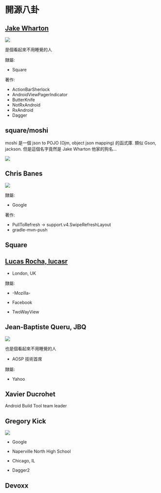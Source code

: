 # 開源八卦

## [Jake Wharton](https://github.com/JakeWharton)

![](https://avatars2.githubusercontent.com/u/66577?v=3&s=400)

是個看起來不用睡覺的人

隸屬:

* Square

著作:

* ActionBarSherlock
* AndroidViewPagerIndicator
* ButterKnife
* NotRxAndroid
* RxAndroid
* Dagger

## square/moshi

moshi 是一個 json to POJO (Ojm, object json mapping) 的函式庫. 類似 Gson, jackson. 但是這個名字竟然是 Jake Wharton 他家的狗名...


![](https://pbs.twimg.com/profile_images/474396522386169856/bs16d1Gx_400x400.png)

## Chris Banes

![](https://avatars3.githubusercontent.com/u/227486?v=3&s=400)

隸屬:

* Google

著作:

* PullToRefresh -> support.v4.SwipeRefreshLayout
* gradle-mvn-push

## Square

## [Lucas Rocha, lucasr](https://github.com/lucasr)

* London, UK

隸屬:

* -Mozilla-
* Facebook

* TwoWayView

## Jean-Baptiste Queru, JBQ

![](http://www.androidheadlines.com/wp-content/uploads/2013/09/jean-baptiste-queru.jpg)

也是個看起來不用睡覺的人

* AOSP 技術首席

隸屬:

* Yahoo

## Xavier Ducrohet

Android Build Tool team leader

## Gregory Kick

![](https://avatars1.githubusercontent.com/u/2279476?v=3&s=460)
* Google

* Naperville North High School
* Chicago, IL

* Dagger2

## Devoxx
